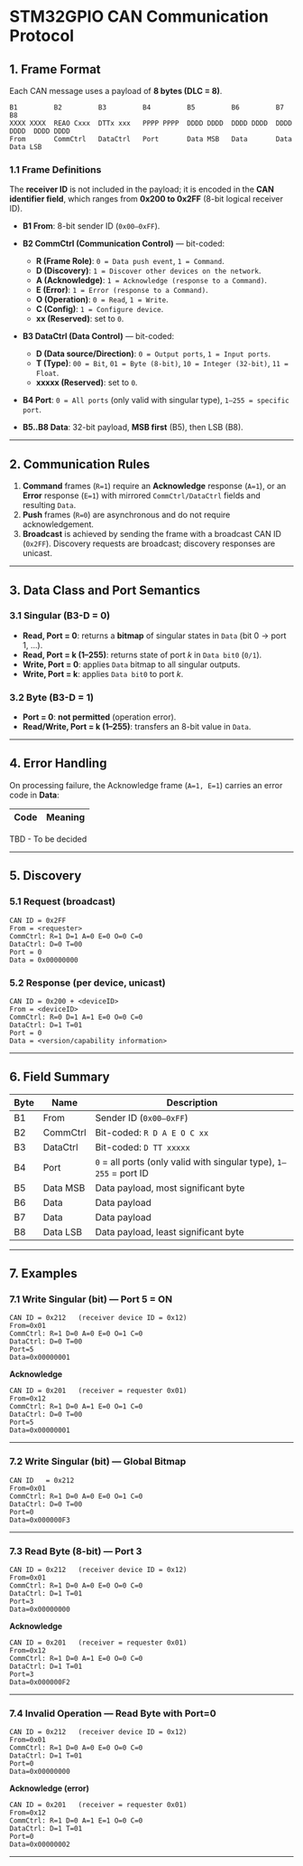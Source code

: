# STM32GPIO CAN Communication Protocol

## 1. Frame Format

Each CAN message uses a payload of **8 bytes (DLC = 8)**.

```
B1         B2         B3         B4         B5         B6         B7         B8
XXXX XXXX  REAO Cxxx  DTTx xxx   PPPP PPPP  DDDD DDDD  DDDD DDDD  DDDD DDDD  DDDD DDDD
From       CommCtrl   DataCtrl   Port       Data MSB   Data       Data       Data LSB
```

### 1.1 Frame Definitions

The **receiver ID** is not included in the payload; it is encoded in the **CAN identifier field**, which ranges from **0x200 to 0x2FF** (8-bit logical receiver ID).

* **B1 From**: 8-bit sender ID (`0x00–0xFF`).
* **B2 CommCtrl (Communication Control)** — bit-coded:
  * **R (Frame Role)**: `0 = Data push event`, `1 = Command`.
  * **D (Discovery)**: `1 = Discover other devices on the network`.
  * **A (Acknowledge)**: `1 = Acknowledge (response to a Command)`.
  * **E (Error)**: `1 = Error (response to a Command)`.
  * **O (Operation)**: `0 = Read`, `1 = Write`.
  * **C (Config)**: `1 = Configure device`.
  * **xx (Reserved)**: set to `0`.

* **B3 DataCtrl (Data Control)** — bit-coded:
  * **D (Data source/Direction)**: `0 = Output ports`, `1 = Input ports`.
  * **T (Type)**: `00 = Bit`, `01 = Byte (8-bit)`, `10 = Integer (32-bit)`, `11 = Float`.
  * **xxxxx (Reserved)**: set to `0`.

* **B4 Port**: `0 = All ports` (only valid with singular type), `1–255 = specific port`.
* **B5..B8 Data**: 32-bit payload, **MSB first** (B5), then LSB (B8).

---

## 2. Communication Rules

1. **Command** frames (`R=1`) require an **Acknowledge** response (`A=1`), or an **Error** response (`E=1`) with mirrored `CommCtrl/DataCtrl` fields and resulting `Data`.
2. **Push** frames (`R=0`) are asynchronous and do not require acknowledgement.
3. **Broadcast** is achieved by sending the frame with a broadcast CAN ID (`0x2FF`). Discovery requests are broadcast; discovery responses are unicast.

---

## 3. Data Class and Port Semantics

### 3.1 Singular (B3-D = 0)

* **Read, Port = 0**: returns a **bitmap** of singular states in `Data` (bit 0 → port 1, …).
* **Read, Port = k (1–255)**: returns state of port *k* in `Data bit0` (`0/1`).
* **Write, Port = 0**: applies `Data` bitmap to all singular outputs.
* **Write, Port = k**: applies `Data bit0` to port *k*.

### 3.2 Byte (B3-D = 1)

* **Port = 0**: **not permitted** (operation error).
* **Read/Write, Port = k (1–255)**: transfers an 8-bit value in `Data`.

---

## 4. Error Handling

On processing failure, the Acknowledge frame (`A=1, E=1`) carries an error code in **Data**:

| Code            | Meaning                    |
| --------------- | -------------------------- |

TBD - To be decided

---

## 5. Discovery

### 5.1 Request (broadcast)

```
CAN ID = 0x2FF
From = <requester>
CommCtrl: R=1 D=1 A=0 E=0 O=0 C=0
DataCtrl: D=0 T=00
Port = 0
Data = 0x00000000
```

### 5.2 Response (per device, unicast)

```
CAN ID = 0x200 + <deviceID>
From = <deviceID>
CommCtrl: R=0 D=1 A=1 E=0 O=0 C=0
DataCtrl: D=1 T=01
Port = 0
Data = <version/capability information>
```

---

## 6. Field Summary

| Byte | Name     | Description                                                        |
| ---- | -------- | ------------------------------------------------------------------ |
| B1   | From     | Sender ID (`0x00–0xFF`)                                            |
| B2   | CommCtrl | Bit-coded: `R D A E O C xx`                                        |
| B3   | DataCtrl | Bit-coded: `D TT xxxxx`                                            |
| B4   | Port     | `0` = all ports (only valid with singular type), `1–255` = port ID |
| B5   | Data MSB | Data payload, most significant byte                                |
| B6   | Data     | Data payload                                                       |
| B7   | Data     | Data payload                                                       |
| B8   | Data LSB | Data payload, least significant byte                               |

---

## 7. Examples

### 7.1 Write Singular (bit) — Port 5 = ON

```
CAN ID = 0x212   (receiver device ID = 0x12)
From=0x01
CommCtrl: R=1 D=0 A=0 E=0 O=1 C=0
DataCtrl: D=0 T=00
Port=5
Data=0x00000001
```

**Acknowledge**

```
CAN ID = 0x201   (receiver = requester 0x01)
From=0x12
CommCtrl: R=1 D=0 A=1 E=0 O=1 C=0
DataCtrl: D=0 T=00
Port=5
Data=0x00000001
```

---

### 7.2 Write Singular (bit) — Global Bitmap

```
CAN ID   = 0x212
From=0x01
CommCtrl: R=1 D=0 A=0 E=0 O=1 C=0
DataCtrl: D=0 T=00
Port=0
Data=0x000000F3
```

---

### 7.3 Read Byte (8-bit) — Port 3

```
CAN ID = 0x212   (receiver device ID = 0x12)
From=0x01
CommCtrl: R=1 D=0 A=0 E=0 O=0 C=0
DataCtrl: D=1 T=01
Port=3
Data=0x00000000
```

**Acknowledge**

```
CAN ID = 0x201   (receiver = requester 0x01)
From=0x12
CommCtrl: R=1 D=0 A=1 E=0 O=0 C=0
DataCtrl: D=1 T=01
Port=3
Data=0x000000F2
```

---

### 7.4 Invalid Operation — Read Byte with Port=0

```
CAN ID = 0x212   (receiver device ID = 0x12)
From=0x01
CommCtrl: R=1 D=0 A=0 E=0 O=0 C=0
DataCtrl: D=1 T=01
Port=0
Data=0x00000000
```

**Acknowledge (error)**

```
CAN ID = 0x201   (receiver = requester 0x01)
From=0x12
CommCtrl: R=1 D=0 A=1 E=1 O=0 C=0
DataCtrl: D=1 T=01
Port=0
Data=0x00000002
```

---
